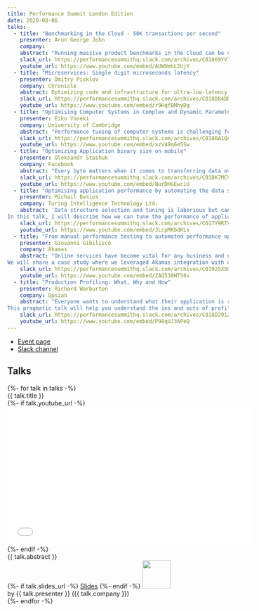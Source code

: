 ```yaml
---
title: Performance Summit London Edition
date: 2020-08-06
talks:
  - title: "Benchmarking in the Cloud - 50K transactions per second"
    presenter: Arun George John
    company:
    abstract: "Running massive product benchmarks in the Cloud can be challenging - It pushes the limits of application & platform performance, driving out unforeseen issues and the need for new solutions. This talk seeks to share insights from running one of the largest benchmarks in the banking product space, for a solution architected on a mix of technologies - AWS ECS, Microservices, Kinesis, Lambda, NuoDB, DynamoDB."
    slack_url: https://performancesummithq.slack.com/archives/C01869YV7V4
    youtube_url: https://www.youtube.com/embed/AUWUmhL2UjY
  - title: "Microservices: Single digit microseconds latency"
    presenter: Dmitry Pisklov
    company: Chronicle
    abstract: Optimizing code and infrastructure for ultra-low-latency microservices
    slack_url: https://performancesummithq.slack.com/archives/C018D84DRGT
    youtube_url: https://www.youtube.com/embed/r9HqfBMhyDg
  - title: "Optimising Computer Systems in Complex and Dynamic Parameter Space"
    presenter: Eiko Yoneki
    company: University of Cambridge
    abstract: "Performance tuning of computer systems is challenging for a variety of reasons. Modern computer systems expose many configuration parameters in a complex, massive parameter space. The systems are nonlinear and there is no method for quantifying or modelling such systems by performance tuning to the level of precision required. Furthermore, scheduling of tasks or resource allocation may require the control of dynamically evolving tasks. Auto-tuning has emerged using a black-box optimiser such as Bayesian Optimisation (BO). However, BO has limited scalability. Reinforcement Learning (RL) could be applied for combinatorial optimisation problems, but there is a gap between current research and practical RL deployments. I will introduce our framework to tackle these issues and demonstrate the potential of machine learning based methodologies for computer system optimisation."
    slack_url: https://performancesummithq.slack.com/archives/C0186A1QAA2
    youtube_url: https://www.youtube.com/embed/xzV49q6e5Sw
  - title: "Optimizing Application binary size on mobile"
    presenter: Oleksandr Stashuk
    company: Facebook
    abstract: "Every byte matters when it comes to transferring data over networks on mobile devices. For mobile applications the first thing users need to do is to download and install the application and the smaller the app, the higher the chance it is going to be used. In this talk we will analyze why smaller are more performant, what techniques can shrink the binary and bend the growth curve of the added code by developers."
    slack_url: https://performancesummithq.slack.com/archives/C018K7MCV6G
    youtube_url: https://www.youtube.com/embed/NurDHGEwciU
  - title: "Optimising application performance by automating the data structure selection and tuning process"
    presenter: Michail Basios
    company: Turing Intelligence Technology Ltd.
    abstract: 'Data structure selection and tuning is laborious but can vastly improve an application’s performance and memory footprint. Some data structures share a common interface and enjoy multiple implementations. We introduce Artemis, a multi-objective, cloud-based search-based optimisation framework that automatically finds optimal, tuned data structures and adapts the application to use them. Artemis can achieve substantial performance improvements for various applications and programming languages as we showed in our paper "Darwinian Data Structure Selection". 
In this talk, I will describe how we can tune the performance of applications (execution time, memory consumption, cpu usage) by automatically selecting and tuning their data structures. We will show how we can extract features from code bases and how to tackle them as an optimisation problem using Search based software engineering techniques. We will present a demo of our product (Artemis), and show how we have integrated it in the development pipeline. Last, we will discuss the lack of publicly available performance benchmarks and what can developers do to mitigate this problem.'
    slack_url: https://performancesummithq.slack.com/archives/C017Y9RTVD5
    youtube_url: https://www.youtube.com/embed/JLcpMKbdKLs
  - title: "From manual performance testing to automated performance optimization"
    presenter: Giovanni Gibilisco
    company: Akamas
    abstract: "Online services have become vital for any business and users are lowering their frustration bar getting used to faster applications. Technology, on the other hand, is getting more complex, with new layers like Docker or frameworks like Spark being added to the stack. In this talk, we will present the challenges posed by these new environments and introduce Akamas, our solution that makes use of ML to continuously optimize IT stack configurations to deliver unprecedented application performance, and cost savings.
We will share a case study where we leveraged Akamas integration with open source load testing and monitoring tools to automatically optimize  the performance of a customer core Java service in terms of throughput, response time and resource utilization."
    slack_url: https://performancesummithq.slack.com/archives/C0192SXSU4Q
    youtube_url: https://www.youtube.com/embed/ZAQ530HT56s
  - title: "Production Profiling: What, Why and How"
    presenter: Richard Warburton
    company: Opsian
    abstract: "Everyone wants to understand what their application is really doing in production, but this information is normally invisible to developers. Profilers tell you what code your application is running but few developers profile and mostly on their development environments. Thankfully production profiling is now a practical reality that can help you solve and avoid performance problems.
This pragmatic talk will help you understand the ins and outs of profiling in a production system. You’ll learn about different techniques and approaches that help you understand what’s really happening with your system. This helps you to solve new performance problems, regressions and undertake capacity planning exercises."
    slack_url: https://performancesummithq.slack.com/archives/C018D2912RY
    youtube_url: https://www.youtube.com/embed/P98qUJ3APeQ
---
```


- [Event page](https://performancesummitle.splashthat.com/)
- [Slack channel](https://performancesummithq.slack.com/archives/CU674PFRA)

## Talks

<div class="row row-cols-1 row-cols-sm-2 row-cols-md-4 mb-4">
{%- for talk in talks -%}
  <div class="card">
    <div class="card-header">{{ talk.title }}</div>
    <div class="card-body">
        {%- if talk.youtube_url -%}
          <div class="embed-responsive embed-responsive-16by9">
              <iframe
                  class="embed-responsive-item"
                  width="560"
                  height="315"
                  src="{{ talk.youtube_url | url }}"
                  frameborder="0"
                  allow="accelerometer; autoplay; encrypted-media; gyroscope; picture-in-picture"
                  allowfullscreen>
              </iframe>
          </div>
        {%- endif -%}
        <div class="card-text">{{ talk.abstract }}</div>
        {%- if talk.slides_url -%}
            <a href="{{ talk.slides_url | url }}">Slides</a>
        {%- endif -%}
        <a href="{{ talk.slack_url | url }}"><img width="64" src="https://cdn.brandfolder.io/5H442O3W/as/pl546j-7le8zk-199wkt/Slack_Mark.svg"></img></a>
    </div>
    <div class="card-footer">by {{ talk.presenter }} ({{ talk.company }})</div>
  </div>
{%- endfor -%}
</div>
